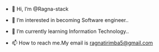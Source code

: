 - 👋 Hi, I’m @Ragna-stack
- 👀 I’m interested in becoming Software engineer..
- 🌱 I’m currently learning Information Technology..

- 📫 How to reach me.My email is ragnatirimba5@gmail.com

<!---
Ragna-stack/Ragna-stack is a ✨ special ✨ repository because its `README.md` (this file) appears on your GitHub profile.
You can click the Preview link to take a look at your changes.
--->
